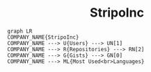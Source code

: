 <h1 align="center">StripoInc</h1>

```mermaid
graph LR
COMPANY_NAME{StripoInc}
COMPANY_NAME ---> U{Users} ---> UN[1]
COMPANY_NAME ---> R{Repositories} ---> RN[2]
COMPANY_NAME ---> G{Gists} ---> GN[0]
COMPANY_NAME ---> ML{Most Used<br>Languages}
```
